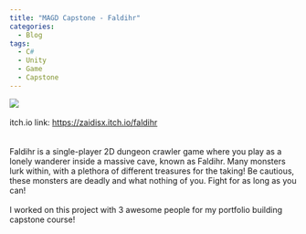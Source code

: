 ```yaml
---
title: "MAGD Capstone - Faldihr"
categories:
  - Blog
tags:
  - C#
  - Unity
  - Game
  - Capstone
---
```

<img src="{{ site.baseurl }}/assets/images/faldihr.jpg"><br><br>
itch.io link:  <a href="https://zaidisx.itch.io/faldihr" target="_blank">https://zaidisx.itch.io/faldihr</a><br>
<br><br>Faldihr is a single-player 2D dungeon crawler game where you play as a lonely wanderer inside a massive cave, known as Faldihr. Many monsters lurk within, with a plethora of different treasures for the taking! Be cautious, these monsters are deadly and what nothing of you. Fight for as long as you can!
<br><br>I worked on this project with 3 awesome people for my portfolio building capstone course!